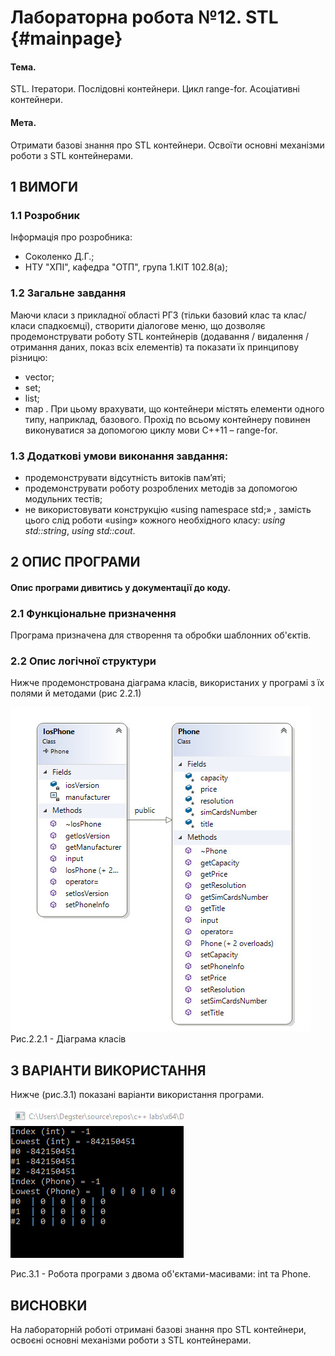﻿# Лабораторна робота №12. STL {#mainpage}

#### Тема. 
STL. Ітератори. Послідовні контейнери. Цикл range-for. Асоціативні контейнери.

#### Мета. 
Отримати базові знання про STL контейнери. 
Освоїти основні механізми роботи з STL контейнерами.

## 1 ВИМОГИ
### 1.1 Розробник
Інформація про розробника:
- Соколенко Д.Г.;
- НТУ "ХПІ", кафедра "ОТП", група 1.КІТ 102.8(а);
### 1.2 Загальне завдання
Маючи класи з прикладної області РГЗ (тільки базовий клас та клас/класи спадкоємці), 
створити діалогове меню, що дозволяє продемонструвати роботу 
STL контейнерів (додавання / видалення / отримання даних, показ всіх елементів) 
та показати їх принципову різницю:
- vector;
- set;
- list;
- map .
При цьому врахувати, що контейнери містять елементи одного типу, наприклад, базового.
Прохід по всьому контейнеру повинен виконуватися за допомогою циклу мови С++11 – range-for.

### 1.3 Додаткові умови виконання завдання:
- продемонструвати відсутність витоків пам’яті;
- продемонструвати роботу розроблених методів за допомогою модульних тестів;
- не використовувати конструкцію «using namespace std;» , замість цього слід роботи «using» 
кожного необхідного класу: _using std::string_, _using std::cout_.

## 2 ОПИС ПРОГРАМИ

#### Опис програми дивитись у документації до коду.

### 2.1 Функціональне призначення
Програма призначена для створення та обробки шаблонних об'єктів.

### 2.2 Опис логічної структури
Нижче продемонстрована діаграма класів, використаних у програмі з їх 
полями й методами (рис 2.2.1)

![](https://raw.githubusercontent.com/cpp-khpi/kit1028a/master/sokolenko-dmytro/doc/sokolenko12/images/1%20-%20Class%20diagram.jpg)
Рис.2.2.1 - Діаграма класів

## 3 ВАРІАНТИ ВИКОРИСТАННЯ

Нижче (рис.3.1) показані варіанти використання програми.

![](https://raw.githubusercontent.com/cpp-khpi/kit1028a/master/sokolenko-dmytro/doc/sokolenko11/images/2%20-%20Program%20work.jpg)

Рис.3.1 - Робота програми з двома об'єктами-масивами: int та Phone.


## ВИСНОВКИ

На лабораторній роботі отримані базові знання про STL контейнери,
освоєні основні механізми роботи з STL контейнерами.